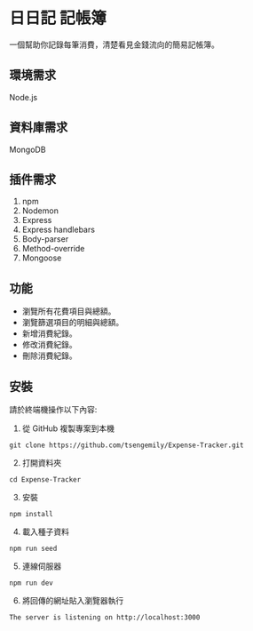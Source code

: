 # 日日記 記帳簿

一個幫助你記錄每筆消費，清楚看見金錢流向的簡易記帳簿。

## 環境需求

Node.js

## 資料庫需求

MongoDB

## 插件需求

1. npm
1. Nodemon
1. Express
1. Express handlebars
1. Body-parser
1. Method-override
1. Mongoose

## 功能

- 瀏覽所有花費項目與總額。
- 瀏覽篩選項目的明細與總額。
- 新增消費紀錄。
- 修改消費紀錄。
- 刪除消費紀錄。

## 安裝

請於終端機操作以下內容:

1. 從 GitHub 複製專案到本機

```
git clone https://github.com/tsengemily/Expense-Tracker.git
```

2. 打開資料夾

```
cd Expense-Tracker
```

3. 安裝

```
npm install
```

4. 載入種子資料

```
npm run seed
```

5. 連線伺服器

```
npm run dev
```

6. 將回傳的網址貼入瀏覽器執行

```
The server is listening on http://localhost:3000
```
